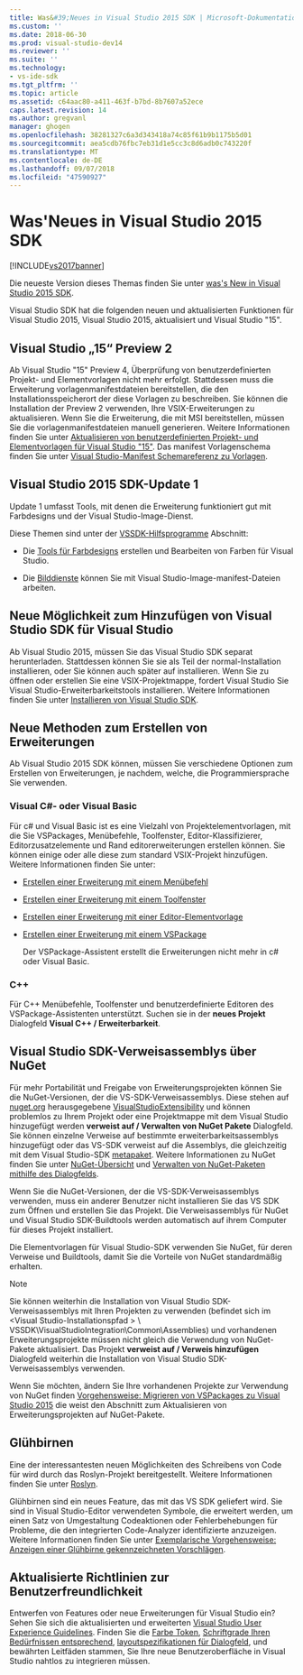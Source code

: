 ```yaml
---
title: Was&#39;Neues in Visual Studio 2015 SDK | Microsoft-Dokumentation
ms.custom: ''
ms.date: 2018-06-30
ms.prod: visual-studio-dev14
ms.reviewer: ''
ms.suite: ''
ms.technology:
- vs-ide-sdk
ms.tgt_pltfrm: ''
ms.topic: article
ms.assetid: c64aac80-a411-463f-b7bd-8b7607a52ece
caps.latest.revision: 14
ms.author: gregvanl
manager: ghogen
ms.openlocfilehash: 38281327c6a3d343418a74c85f61b9b1175b5d01
ms.sourcegitcommit: aea5cdb76fbc7eb31d1e5cc3c8d6adb0c743220f
ms.translationtype: MT
ms.contentlocale: de-DE
ms.lasthandoff: 09/07/2018
ms.locfileid: "47590927"
---
```

# <a name="what39s-new-in-the-visual-studio-2015-sdk"></a>Was&#39;Neues in Visual Studio 2015 SDK
[!INCLUDE[vs2017banner](../includes/vs2017banner.md)]

Die neueste Version dieses Themas finden Sie unter [was&#39;s New in Visual Studio 2015 SDK](https://docs.microsoft.com/visualstudio/extensibility/what-s-new-in-the-visual-studio-2015-sdk).  
  
Visual Studio SDK hat die folgenden neuen und aktualisierten Funktionen für Visual Studio 2015, Visual Studio 2015, aktualisiert und Visual Studio "15".  
  
## <a name="visual-studio-15-preview-2"></a>Visual Studio „15“ Preview 2  
 Ab Visual Studio "15" Preview 4, Überprüfung von benutzerdefinierten Projekt- und Elementvorlagen nicht mehr erfolgt. Stattdessen muss die Erweiterung vorlagenmanifestdateien bereitstellen, die den Installationsspeicherort der diese Vorlagen zu beschreiben. Sie können die Installation der Preview 2 verwenden, Ihre VSIX-Erweiterungen zu aktualisieren. Wenn Sie die Erweiterung, die mit MSI bereitstellen, müssen Sie die vorlagenmanifestdateien manuell generieren. Weitere Informationen finden Sie unter [Aktualisieren von benutzerdefinierten Projekt- und Elementvorlagen für Visual Studio "15"](../extensibility/upgrading-custom-project-and-item-templates-for-visual-studio-2017.md). Das manifest Vorlagenschema finden Sie unter [Visual Studio-Manifest Schemareferenz zu Vorlagen](../extensibility/visual-studio-template-manifest-schema-reference.md).  
  
## <a name="vs-2015-sdk-update-1"></a>Visual Studio 2015 SDK-Update 1  
 Update 1 umfasst Tools, mit denen die Erweiterung funktioniert gut mit Farbdesigns und der Visual Studio-Image-Dienst.  
  
 Diese Themen sind unter der [VSSDK-Hilfsprogramme](../extensibility/internals/vssdk-utilities.md) Abschnitt:  
  
-   Die [Tools für Farbdesigns](../extensibility/internals/color-theming-tools.md) erstellen und Bearbeiten von Farben für Visual Studio.  
  
-   Die [Bilddienste](../extensibility/internals/image-service-tools.md) können Sie mit Visual Studio-Image-manifest-Dateien arbeiten.  
  
## <a name="new-way-to-add-the-visual-studio-sdk-to-visual-studio"></a>Neue Möglichkeit zum Hinzufügen von Visual Studio SDK für Visual Studio  
 Ab Visual Studio 2015, müssen Sie das Visual Studio SDK separat herunterladen. Stattdessen können Sie sie als Teil der normal-Installation installieren, oder Sie können auch später auf installieren. Wenn Sie zu öffnen oder erstellen Sie eine VSIX-Projektmappe, fordert Visual Studio Sie Visual Studio-Erweiterbarkeitstools installieren. Weitere Informationen finden Sie unter [Installieren von Visual Studio SDK](../extensibility/installing-the-visual-studio-sdk.md).  
  
## <a name="new-ways-of-creating-extensions"></a>Neue Methoden zum Erstellen von Erweiterungen  
 Ab Visual Studio 2015 SDK können, müssen Sie verschiedene Optionen zum Erstellen von Erweiterungen, je nachdem, welche, die Programmiersprache Sie verwenden.  
  
### <a name="visual-c-and-visual-basic"></a>Visual C#- oder Visual Basic  
 Für c# und Visual Basic ist es eine Vielzahl von Projektelementvorlagen, mit die Sie VSPackages, Menübefehle, Toolfenster, Editor-Klassifizierer, Editorzusatzelemente und Rand editorerweiterungen erstellen können. Sie können einige oder alle diese zum standard VSIX-Projekt hinzufügen. Weitere Informationen finden Sie unter:  
  
-   [Erstellen einer Erweiterung mit einem Menübefehl](../extensibility/creating-an-extension-with-a-menu-command.md)  
  
-   [Erstellen einer Erweiterung mit einem Toolfenster](../extensibility/creating-an-extension-with-a-tool-window.md)  
  
-   [Erstellen einer Erweiterung mit einer Editor-Elementvorlage](../extensibility/creating-an-extension-with-an-editor-item-template.md)  
  
-   [Erstellen einer Erweiterung mit einem VSPackage](../extensibility/creating-an-extension-with-a-vspackage.md)  
  
     Der VSPackage-Assistent erstellt die Erweiterungen nicht mehr in c# oder Visual Basic.  
  
### <a name="c"></a>C++  
 Für C++ Menübefehle, Toolfenster und benutzerdefinierte Editoren des VSPackage-Assistenten unterstützt. Suchen sie in der **neues Projekt** Dialogfeld **Visual C++ / Erweiterbarkeit**.  
  
## <a name="vs-sdk-reference-assemblies-via-nuget"></a>Visual Studio SDK-Verweisassemblys über NuGet  
 Für mehr Portabilität und Freigabe von Erweiterungsprojekten können Sie die NuGet-Versionen, der die VS-SDK-Verweisassemblys.  Diese stehen auf [nuget.org](http://www.nuget.org) herausgegebene [VisualStudioExtensibility](http://www.nuget.org/profiles/VisualStudioExtensibility) und können problemlos zu Ihrem Projekt oder eine Projektmappe mit dem Visual Studio hinzugefügt werden **verweist auf / Verwalten von NuGet Pakete** Dialogfeld. Sie können einzelne Verweise auf bestimmte erweiterbarkeitsassemblys hinzugefügt oder das VS-SDK verweist auf die Assemblys, die gleichzeitig mit dem Visual Studio-SDK [metapaket](http://www.nuget.org/packages/VSSDK_Reference_Assemblies). Weitere Informationen zu NuGet finden Sie unter [NuGet-Übersicht](http://docs.nuget.org/) und [Verwalten von NuGet-Paketen mithilfe des Dialogfelds](http://docs.nuget.org/Consume/Package-Manager-Dialog).  
  
 Wenn Sie die NuGet-Versionen, der die VS-SDK-Verweisassemblys verwenden, muss ein anderer Benutzer nicht installieren Sie das VS SDK zum Öffnen und erstellen Sie das Projekt.  Die Verweisassemblys für NuGet und Visual Studio SDK-Buildtools werden automatisch auf ihrem Computer für dieses Projekt installiert.  
  
 Die Elementvorlagen für Visual Studio-SDK verwenden Sie NuGet, für deren Verweise und Buildtools, damit Sie die Vorteile von NuGet standardmäßig erhalten.  
  
> [!NOTE]
>  Sie können weiterhin die Installation von Visual Studio SDK-Verweisassemblys mit Ihren Projekten zu verwenden (befindet sich im \<Visual Studio-Installationspfad > \ VSSDK\VisualStudioIntegration\Common\Assemblies) und vorhandenen Erweiterungsprojekte müssen nicht gleich die Verwendung von NuGet-Pakete aktualisiert.  Das Projekt **verweist auf / Verweis hinzufügen** Dialogfeld weiterhin die Installation von Visual Studio SDK-Verweisassemblys verwenden.  
>   
>  Wenn Sie möchten, ändern Sie Ihre vorhandenen Projekte zur Verwendung von NuGet finden [Vorgehensweise: Migrieren von VSPackages zu Visual Studio 2015](../extensibility/how-to-migrate-extensibility-projects-to-visual-studio-2015.md) die weist den Abschnitt zum Aktualisieren von Erweiterungsprojekten auf NuGet-Pakete.  
  
## <a name="light-bulbs"></a>Glühbirnen  
 Eine der interessantesten neuen Möglichkeiten des Schreibens von Code für wird durch das Roslyn-Projekt bereitgestellt. Weitere Informationen finden Sie unter [Roslyn](https://github.com/dotnet/Roslyn).  
  
 Glühbirnen sind ein neues Feature, das mit das VS SDK geliefert wird. Sie sind in Visual Studio-Editor verwendeten Symbole, die erweitert werden, um einen Satz von Umgestaltung Codeaktionen oder Fehlerbehebungen für Probleme, die den integrierten Code-Analyzer identifizierte anzuzeigen. Weitere Informationen finden Sie unter [Exemplarische Vorgehensweise: Anzeigen einer Glühbirne gekennzeichneten Vorschlägen](../extensibility/walkthrough-displaying-light-bulb-suggestions.md).  
  
## <a name="updated-user-experience-guidelines"></a>Aktualisierte Richtlinien zur Benutzerfreundlichkeit  
 Entwerfen von Features oder neue Erweiterungen für Visual Studio ein? Sehen Sie sich die aktualisierten und erweiterten [Visual Studio User Experience Guidelines](../extensibility/ux-guidelines/visual-studio-user-experience-guidelines.md).  Finden Sie die [Farbe Token](../extensibility/ux-guidelines/shared-colors-for-visual-studio.md), [Schriftgrade Ihren Bedürfnissen entsprechend](../extensibility/ux-guidelines/fonts-and-formatting-for-visual-studio.md), [layoutspezifikationen für Dialogfeld](../extensibility/ux-guidelines/layout-for-visual-studio.md), und bewährten Leitfäden stammen, Sie Ihre neue Benutzeroberfläche in Visual Studio nahtlos zu integrieren müssen.

